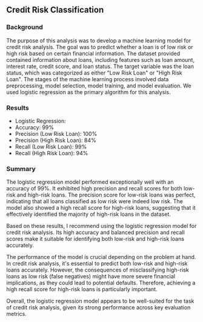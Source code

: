 ## Credit Risk Classification

### Background

The purpose of this analysis was to develop a machine learning model for credit risk analysis. The goal was to predict whether a loan is of low risk or high risk based on certain financial information.
The dataset provided contained information about loans, including features such as loan amount, interest rate, credit score, and loan status. The target variable was the loan status, which was categorized as either "Low Risk Loan" or "High Risk Loan".
The stages of the machine learning process involved data preprocessing, model selection, model training, and model evaluation. We used logistic regression as the primary algorithm for this analysis.

### Results
- Logistic Regression:
- Accuracy: 99%
- Precision (Low Risk Loan): 100% 
- Precision (High Risk Loan): 84%
- Recall (Low Risk Loan): 99%
- Recall (High Risk Loan): 94%

### Summary
The logistic regression model performed exceptionally well with an accuracy of 99%. It exhibited high precision and recall scores for both low-risk and high-risk loans. The precision score for low-risk loans was perfect, indicating that all loans classified as low risk were indeed low risk. The model also showed a high recall score for high-risk loans, suggesting that it effectively identified the majority of high-risk loans in the dataset.

Based on these results, I recommend using the logistic regression model for credit risk analysis. Its high accuracy and balanced precision and recall scores make it suitable for identifying both low-risk and high-risk loans accurately.

The performance of the model is crucial depending on the problem at hand. In credit risk analysis, it's essential to predict both low-risk and high-risk loans accurately. However, the consequences of misclassifying high-risk loans as low risk (false negatives) might have more severe financial implications, as they could lead to potential defaults. Therefore, achieving a high recall score for high-risk loans is particularly important.

Overall, the logistic regression model appears to be well-suited for the task of credit risk analysis, given its strong performance across key evaluation metrics.
